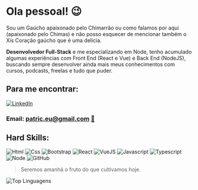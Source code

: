 # Ola pessoal! 😉 

Sou um Gaúcho apaixonado pelo Chimarrão ou como falamos por aqui (apaixonado pelo Chimas) e não posso esquecer de mencionar também o Xis Coração gaúcho que é uma delicia.

**Desenvolvedor Full-Stack** e me especializando em Node, tenho acumulado algumas experiências com Front End (React e Vue) e Back End (NodeJS), buscando sempre desenvolver ainda mais meus conhecimentos com cursos, podcasts, freelas e tudo que puder.


 ## Para me encontrar:
[![LinkedIn](https://img.shields.io/badge/LinkedIn-0077B5?style=for-the-badge&logo=linkedin&logoColor=white)](https://www.linkedin.com/in/patric-martins/)

### Email: patric.eu@gmail.com <a href="mailto:patric.eu@gmail.com">:envelope_with_arrow:</a>

## Hard Skills:
![Html](https://img.shields.io/badge/HTML5-E34F26?style=for-the-badge&logo=html5&logoColor=white)  ![Css](https://img.shields.io/badge/CSS3-1572B6?style=for-the-badge&logo=css3&logoColor=white)  ![Bootstrap](https://img.shields.io/badge/Bootstrap-563D7C?style=for-the-badge&logo=bootstrap&logoColor=white) ![React](https://img.shields.io/badge/React-20232A?style=for-the-badge&logo=react&logoColor=61DAFB) ![VueJS](https://img.shields.io/badge/Vue%20js-35495E?style=for-the-badge&logo=vuedotjs&logoColor=4FC08D) ![Javascript](https://img.shields.io/badge/JavaScript-323330?style=for-the-badge&logo=javascript&logoColor=F7DF1E) ![Typescript](https://img.shields.io/badge/TypeScript-007ACC?style=for-the-badge&logo=typescript&logoColor=white)  ![Node](https://img.shields.io/badge/Node%20js-339933?style=for-the-badge&logo=nodedotjs&logoColor=white) ![GitHub](https://img.shields.io/badge/GitHub%20Pages-222222?style=for-the-badge&logo=GitHub%20Pages&logoColor=white)


> Seremos amanhã o fruto do que cultivamos hoje.


![Top Linguagens](https://github-readme-stats.vercel.app/api/top-langs/?username=PatricSM&theme=tokyonight&custom_title=Top%20%Linguagens)
